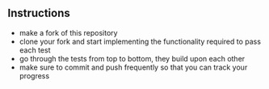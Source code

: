 ## Instructions

- make a fork of this repository
- clone your fork and start implementing the functionality required to pass each test
- go through the tests from top to bottom, they build upon each other
- make sure to commit and push frequently so that you can track your progress
  
